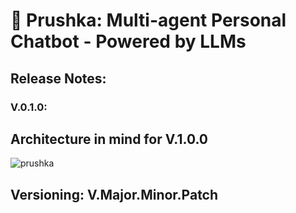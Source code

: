 # 🤖 Prushka: Multi-agent Personal Chatbot - Powered by LLMs

## Release Notes:
### V.0.1.0:


## Architecture in mind for V.1.0.0
![prushka](https://github.com/user-attachments/assets/73df64f7-8128-40b7-b4bc-141b180c6002)


## Versioning: V.Major.Minor.Patch
